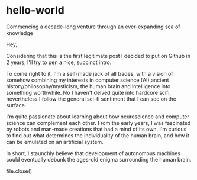 # hello-world
Commencing a decade-long venture through an ever-expanding sea of knowledge

Hey,

Considering that this is the first legitimate post I decided to put on Github in 2 years, I'll try to pen a nice, succinct intro.

To come right to it, I'm a self-made jack of all trades, with a vision of somehow combining my interests in computer science (AI),ancient history/philosophy/mysticism, the human brain and intelligence into something worthwhile. No I haven't delved quite into hardcore scifi, nevertheless I follow the general sci-fi sentiment that I can see on the surface.

I'm quite passionate about learning about how neuroscience and computer science can complement each other. From the early years, I was fascinated by robots and man-made creations that had a mind of its own. I'm curious to find out what determines the individuality of the human brain, and how it can be emulated on an artificial system. 
  
In short, I staunchly believe that development of autonomous machines could eventually debunk the ages-old enigma surrounding the human brain.

file.close()
  
  
